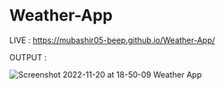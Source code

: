 # Weather-App
 LIVE : https://mubashir05-beep.github.io/Weather-App/
 
 OUTPUT : 
 
![Screenshot 2022-11-20 at 18-50-09 Weather App](https://user-images.githubusercontent.com/100374421/202905809-c2676814-5c92-4146-8dd4-5be579a387cb.png)
